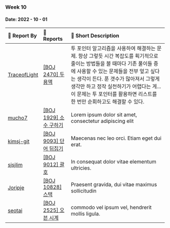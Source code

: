 ### Week 10

#### Date: 2022 - 10 - 01

| :wave: Report By                                | :notebook_with_decorative_cover: Reports          | :memo: Short Description                                     |
| :---------------------------------------------- | :------------------------------------------------ | :----------------------------------------------------------- |
| [TraceofLight](https://github.com/TraceofLight) | [[BOJ 2470] 두 용액](../Algorithm/boj_2470.md)    | 투 포인터 알고리즘을 사용하여 해결하는 문제. 항상 그렇듯 시간 복잡도를 획기적으로 줄이는 방법들을 볼 때마다 기존 풀이들 중에 사용할 수 있는 문제들을 전부 엎고 싶다는 생각이 든다. 푼 갯수가 많아져서 그렇게 생각만 하고 정작 실천하기가 어렵다는 게... 이 문제는 투 포인터를 활용하면 리스트를 한 번만 순회하고도 해결할 수 있다. |
| [mucho7](https://github.com/mucho7)             | [[BOJ 1929] 소수 구하기](./Algorithm/boj_1929.md) | Lorem ipsum dolor sit amet, consectetur adipiscing elit      |
| [kimsj-git](https://github.com/kimsj-git)       | [[BOJ 9093] 단어 뒤집기](./Algorithm/boj_9093.md) | Maecenas nec leo orci. Etiam eget dui erat.                  |
| [sjsjlim](https://github.com/sjsjlim)           | [[BOJ 9012] 괄호](./Algorithm/boj_9012.md)        | In consequat dolor vitae elementum ultricies.                |
| [Joripje](https://github.com/Joripje)           | [[BOJ 10828] 스택](./Algorithm/boj_10828.md)      | Praesent gravida, dui vitae maximus sollicitudin             |
| [seotai](https://github.com/seotai)             | [[BOJ 2525] 오븐 시계](./Algorithm/boj_2525.md)   | commodo vel ipsum vel, hendrerit mollis ligula.              |
